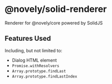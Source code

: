 # @novely/solid-renderer

Renderer for @novely/core powered by SolidJS

## Features Used

Including, but not limited to:
- Dialog HTML element
- `Promise.withResolvers`
- `Array.prototype.findLast`
- `Array.prototype.findLastIndex`
